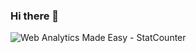 ### Hi there 👋

<!--
**Srinath-R/Srinath-R** is a ✨ _special_ ✨ repository because its `README.md` (this file) appears on your GitHub profile.

Here are some ideas to get you started:

- 🔭 I’m currently working on ...
- 🌱 I’m currently learning ...
- 👯 I’m looking to collaborate on ...
- 🤔 I’m looking for help with ...
- 💬 Ask me about ...
- 📫 How to reach me: ...
- 😄 Pronouns: ...
- ⚡ Fun fact: ...
-->
<body>
<!-- Default Statcounter code for Github Profile https://github.com/Srinath-R
-->
<script type="text/javascript">
var sc_project=12365404; 
var sc_invisible=0; 
var sc_security="b1537163"; 
var sc_https=1; 
var sc_remove_link=1; 
var scJsHost = "https://";
document.write("<sc"+"ript type='text/javascript' src='" + scJsHost+
"statcounter.com/counter/counter.js'></"+"script>");
</script>
<noscript><div class="statcounter"><img class="statcounter"
src="https://c.statcounter.com/12365404/0/b1537163/0/" alt="Web Analytics Made
Easy - StatCounter"></div></noscript>
<!-- End of Statcounter Code -->
</body>
